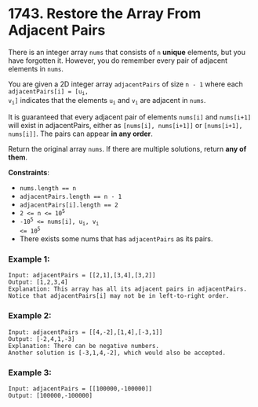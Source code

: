 # 1743. Restore the Array From Adjacent Pairs

There is an integer array `nums` that consists of `n` **unique** elements, but you have forgotten it. However, you do remember every pair of adjacent elements in `nums`.

You are given a 2D integer array `adjacentPairs` of size `n - 1` where each <code>adjacentPairs[i] = [u<sub>i</sub>, v<sub>i</sub>]</code> indicates that the elements <code>u<sub>i</sub></code> and <code>v<sub>i</sub></code> are adjacent in `nums`.

It is guaranteed that every adjacent pair of elements `nums[i]` and `nums[i+1]` will exist in adjacentPairs, either as `[nums[i], nums[i+1]]` or `[nums[i+1], nums[i]]`. The pairs can appear **in any order**.

Return the original array `nums`. If there are multiple solutions, return **any of them**.

**Constraints**:
- `nums.length == n`
- `adjacentPairs.length == n - 1`
- `adjacentPairs[i].length == 2`
- <code>2 <= n <= 10<sup>5</sup></code>
- <code>-10<sup>5</sup> <= nums[i], u<sub>i</sub>, v<sub>i</sub> <= 10<sup>5</sup></code>
- There exists some nums that has `adjacentPairs` as its pairs.

### Example 1:
```
Input: adjacentPairs = [[2,1],[3,4],[3,2]]
Output: [1,2,3,4]
Explanation: This array has all its adjacent pairs in adjacentPairs.
Notice that adjacentPairs[i] may not be in left-to-right order.
```

### Example 2:
```
Input: adjacentPairs = [[4,-2],[1,4],[-3,1]]
Output: [-2,4,1,-3]
Explanation: There can be negative numbers.
Another solution is [-3,1,4,-2], which would also be accepted.
```

### Example 3:
```
Input: adjacentPairs = [[100000,-100000]]
Output: [100000,-100000]
```
